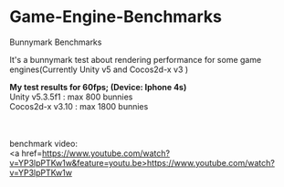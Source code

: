 # Game-Engine-Benchmarks
Bunnymark Benchmarks 

It's a bunnymark test about rendering performance for some game engines(Currently Unity v5 and Cocos2d-x v3 )

<b>My test results for 60fps; (Device: Iphone 4s)</b>
<br>Unity  v5.3.5f1 : max 800 bunnies 
<br>Cocos2d-x v3.10 : max 1800 bunnies

<br><br>benchmark video: 
<br> <a href=https://www.youtube.com/watch?v=YP3lpPTKw1w&feature=youtu.be>https://www.youtube.com/watch?v=YP3lpPTKw1w</a>
